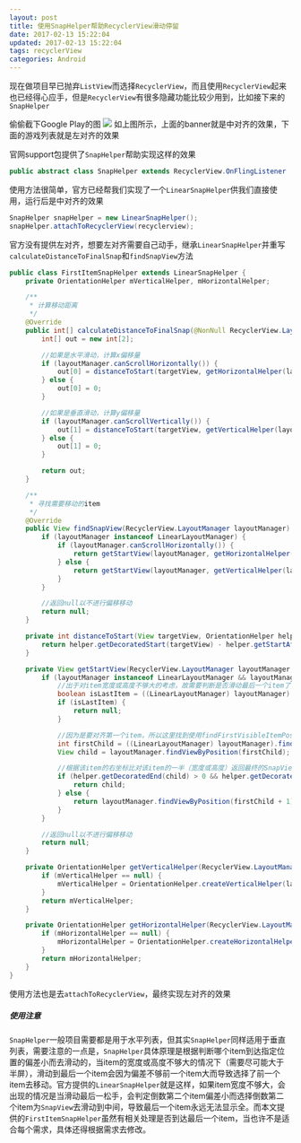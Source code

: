 ```yaml
---
layout: post
title: 使用SnapHelper帮助RecyclerView滑动停留
date: 2017-02-13 15:22:04
updated: 2017-02-13 15:22:04
tags: recyclerView
categories: Android
---
```


现在做项目早已抛弃`ListView`而选择`RecyclerView`，而且使用`RecyclerView`起来也已经得心应手，但是`RecyclerView`有很多隐藏功能比较少用到，比如接下来的`SnapHelper`

<!-- More -->

偷偷截下Google Play的图
![](https://images.zyhang.com/17-2-23/16894468-file_1487829796199_12e18.png)
如上图所示，上面的banner就是中对齐的效果，下面的游戏列表就是左对齐的效果

官网support包提供了`SnapHelper`帮助实现这样的效果
``` java
public abstract class SnapHelper extends RecyclerView.OnFlingListener
```

使用方法很简单，官方已经帮我们实现了一个`LinearSnapHelper`供我们直接使用，运行后是中对齐的效果
``` java
SnapHelper snapHelper = new LinearSnapHelper();
snapHelper.attachToRecyclerView(recyclerview);
```

官方没有提供左对齐，想要左对齐需要自己动手，继承`LinearSnapHelper`并重写`calculateDistanceToFinalSnap`和`findSnapView`方法
``` java
public class FirstItemSnapHelper extends LinearSnapHelper {
    private OrientationHelper mVerticalHelper, mHorizontalHelper;

    /**
     * 计算移动距离
     */
    @Override
    public int[] calculateDistanceToFinalSnap(@NonNull RecyclerView.LayoutManager layoutManager, @NonNull View targetView) {
        int[] out = new int[2];

        //如果是水平滑动，计算x偏移量
        if (layoutManager.canScrollHorizontally()) {
            out[0] = distanceToStart(targetView, getHorizontalHelper(layoutManager));
        } else {
            out[0] = 0;
        }

        //如果是垂直滑动，计算y偏移量
        if (layoutManager.canScrollVertically()) {
            out[1] = distanceToStart(targetView, getVerticalHelper(layoutManager));
        } else {
            out[1] = 0;
        }

        return out;
    }

    /**
     * 寻找需要移动的item
     */
    @Override
    public View findSnapView(RecyclerView.LayoutManager layoutManager) {
        if (layoutManager instanceof LinearLayoutManager) {
            if (layoutManager.canScrollHorizontally()) {
                return getStartView(layoutManager, getHorizontalHelper(layoutManager));
            } else {
                return getStartView(layoutManager, getVerticalHelper(layoutManager));
            }
        }

        //返回null以不进行偏移移动
        return null;
    }

    private int distanceToStart(View targetView, OrientationHelper helper) {
        return helper.getDecoratedStart(targetView) - helper.getStartAfterPadding();
    }

    private View getStartView(RecyclerView.LayoutManager layoutManager, OrientationHelper helper) {
        if (layoutManager instanceof LinearLayoutManager && layoutManager.getItemCount() > 0) {
            //出于对item宽度或高度不够大的考虑，故需要判断是否滑动最后一个item了，否则可能会导致永远会滑不到最后
            boolean isLastItem = ((LinearLayoutManager) layoutManager).findLastCompletelyVisibleItemPosition() == layoutManager.getItemCount() - 1;
            if (isLastItem) {
                return null;
            }

            //因为是要对齐第一个item，所以这里找到使用findFirstVisibleItemPosition
            int firstChild = ((LinearLayoutManager) layoutManager).findFirstVisibleItemPosition();
            View child = layoutManager.findViewByPosition(firstChild);

            //根据该item的右坐标比对该item的一半（宽度或高度）返回最终的SnapView
            if (helper.getDecoratedEnd(child) > 0 && helper.getDecoratedEnd(child) >= helper.getDecoratedMeasurement(child) / 2) {
                return child;
            } else {
                return layoutManager.findViewByPosition(firstChild + 1);
            }
        }

        //返回null以不进行偏移移动
        return null;
    }

    private OrientationHelper getVerticalHelper(RecyclerView.LayoutManager layoutManager) {
        if (mVerticalHelper == null) {
            mVerticalHelper = OrientationHelper.createVerticalHelper(layoutManager);
        }
        return mVerticalHelper;
    }

    private OrientationHelper getHorizontalHelper(RecyclerView.LayoutManager layoutManager) {
        if (mHorizontalHelper == null) {
            mHorizontalHelper = OrientationHelper.createHorizontalHelper(layoutManager);
        }
        return mHorizontalHelper;
    }
}
```
使用方法也是去`attachToRecyclerView`，最终实现左对齐的效果

##### 使用注意
`SnapHelper`一般项目需要都是用于水平列表，但其实`SnapHelper`同样适用于垂直列表，需要注意的一点是，`SnapHelper`具体原理是根据判断哪个item到达指定位置的偏差小而去滑动的，当item的宽度或高度不够大的情况下（需要尽可能大于半屏），滑动到最后一个item会因为偏差不够前一个item大而导致选择了前一个item去移动。官方提供的`LinearSnapHelper`就是这样，如果item宽度不够大，会出现的情况是当滑动最后一松手，会判定倒数第二个item偏差小而选择倒数第二个item为`SnapView`去滑动到中间，导致最后一个item永远无法显示全。而本文提供的`FirstItemSnapHelper`虽然有相关处理是否到达最后一个item，当也许不是适合每个需求，具体还得根据需求去修改。

